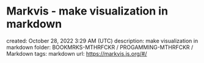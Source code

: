 # Markvis - make visualization in markdown

created: October 28, 2022 3:29 AM (UTC)
description: make visualization in markdown
folder: BOOKMRKS-MTHRFCKR / PROGAMMING-MTHRFCKR / Markdown
tags: markdown
url: https://markvis.js.org/#/